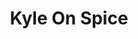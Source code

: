 ---
mission_id: spice
editorsChoice:
title: "Kyle On Spice"
authors: 
    - "Jason Burton"
    - "Arthur Sharp"
date:
filename: ""
description: ""
heroImage: "./spice.png"
levelReplaced:	SECBASE
difficulty: no
bm:	no
fme: no
wax: no
three_do: no
voc: no
gmd: no
vue: no
lfd: no
base: "New level from scratch" 
editors: "Unknown"

---